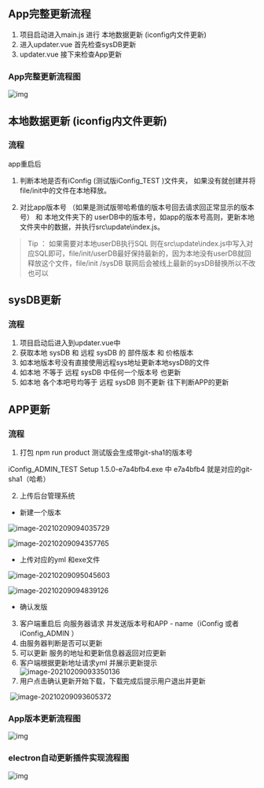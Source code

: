 ## App完整更新流程

1. 项目启动进入main.js 进行 本地数据更新 (iconfig内文件更新)
2. 进入updater.vue 首先检查sysDB更新
3. updater.vue 接下来检查App更新

### App完整更新流程图

![img](https://gitee.com/zhangbowen-1/my-gallery/raw/master/img/wps5.jpg)



## 本地数据更新 (iconfig内文件更新)

### 流程

app重启后

1. 判断本地是否有iConfig  (测试版iConfig_TEST )文件夹， 如果没有就创建并将file/init中的文件在本地释放。

2. 对比app版本号 （如果是测试版带哈希值的版本号回去请求回正常显示的版本号） 和 本地文件夹下的 userDB中的版本号，如app的版本号高则，更新本地文件夹中的数据，并执行src\update\index.js。

> Tip ： 如果需要对本地userDB执行SQL 则在src\update\index.js中写入对应SQL即可，file/init/userDB最好保持最新的，因为本地没有userDB就回释放这个文件，file/init /sysDB 联网后会被线上最新的sysDB替换所以不改也可以



## sysDB更新

### 流程

1. 项目启动后进入到updater.vue中
2. 获取本地 sysDB  和 远程 sysDB 的 部件版本 和 价格版本
3. 如本地版本号没有直接使用远程sys地址更新本地sysDB的文件
4. 如本地 不等于 远程 sysDB 中任何一个版本号 也更新
5. 如本地 各个本吧号均等于 远程 sysDB 则不更新 往下判断APP的更新



## APP更新

### 流程

1. 打包  npm run product  测试版会生成带git-sha1的版本号

iConfig_ADMIN_TEST Setup 1.5.0-e7a4bfb4.exe 中 e7a4bfb4 就是对应的git-sha1（哈希）

2. 上传后台管理系统

- 新建一个版本

![image-20210209094035729](https://gitee.com/zhangbowen-1/my-gallery/raw/master/img/image-20210209094035729.png)



![image-20210209094357765](https://gitee.com/zhangbowen-1/my-gallery/raw/master/img/image-20210209094357765.png)

- 上传对应的yml 和exe文件

![image-20210209095045603](https://gitee.com/zhangbowen-1/my-gallery/raw/master/img/image-20210209095045603.png) 



![image-20210209094839126](https://gitee.com/zhangbowen-1/my-gallery/raw/master/img/image-20210209094839126.png)

- 确认发版

3.  客户端重启后 向服务器请求 并发送版本号和APP - name（iConfig 或者iConfig_ADMIN ）
4.  由服务器判断是否可以更新 
5.  可以更新 服务的地址和更新信息器返回对应更新
6.  客户端根据更新地址请求yml  并展示更新提示![image-20210209093350136](https://gitee.com/zhangbowen-1/my-gallery/raw/master/img/image-20210209093350136.png)
7.  用户点击确认更新开始下载，下载完成后提示用户退出并更新


​      ![image-20210209093605372](https://gitee.com/zhangbowen-1/my-gallery/raw/master/img/image-20210209093605372.png)

 

### App版本更新流程图

![img](https://gitee.com/zhangbowen-1/my-gallery/raw/master/img/wps6.jpg) 

### electron自动更新插件实现流程图

![img](https://gitee.com/zhangbowen-1/my-gallery/raw/master/img/wps7.jpg) 

 

